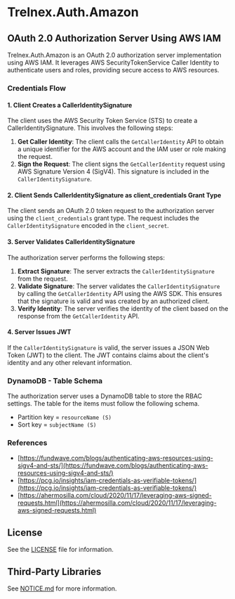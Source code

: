 # Trelnex.Auth.Amazon

## OAuth 2.0 Authorization Server Using AWS IAM

Trelnex.Auth.Amazon is an OAuth 2.0 authorization server implementation using AWS IAM. It leverages AWS SecurityTokenService Caller Identity to authenticate users and roles, providing secure access to AWS resources.

### Credentials Flow

#### 1. Client Creates a CallerIdentitySignature

The client uses the AWS Security Token Service (STS) to create a CallerIdentitySignature. This involves the following steps:

1. **Get Caller Identity**: The client calls the `GetCallerIdentity` API to obtain a unique identifier for the AWS account and the IAM user or role making the request.
2. **Sign the Request**: The client signs the `GetCallerIdentity` request using AWS Signature Version 4 (SigV4). This signature is included in the `CallerIdentitySignature`.

#### 2. Client Sends CallerIdentitySignature as client_credentials Grant Type

The client sends an OAuth 2.0 token request to the authorization server using the `client_credentials` grant type. The request includes the `CallerIdentitySignature` encoded in the `client_secret`.

#### 3. Server Validates CallerIdentitySignature

The authorization server performs the following steps:

1. **Extract Signature**: The server extracts the `CallerIdentitySignature` from the request.
2. **Validate Signature**: The server validates the `CallerIdentitySignature` by calling the `GetCallerIdentity` API using the AWS SDK. This ensures that the signature is valid and was created by an authorized client.
3. **Verify Identity**: The server verifies the identity of the client based on the response from the `GetCallerIdentity` API.

#### 4. Server Issues JWT

If the `CallerIdentitySignature` is valid, the server issues a JSON Web Token (JWT) to the client. The JWT contains claims about the client's identity and any other relevant information.

### DynamoDB - Table Schema

The authorization server uses a DynamoDB table to store the RBAC settings. The table for the items must follow the following schema.
  - Partition key = `resourceName (S)`
  - Sort key = `subjectName (S)`

### References

  - [https://fundwave.com/blogs/authenticating-aws-resources-using-sigv4-and-sts/](https://fundwave.com/blogs/authenticating-aws-resources-using-sigv4-and-sts/)
  - [https://pcg.io/insights/iam-credentials-as-verifiable-tokens/](https://pcg.io/insights/iam-credentials-as-verifiable-tokens/)
  - [https://ahermosilla.com/cloud/2020/11/17/leveraging-aws-signed-requests.html](https://ahermosilla.com/cloud/2020/11/17/leveraging-aws-signed-requests.html)

## License

See the [LICENSE](LICENSE) file for information.

## Third-Party Libraries

See [NOTICE.md](NOTICE.md) for more information.
